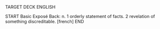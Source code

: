 TARGET DECK
ENGLISH

START
Basic
Exposé
Back: n. 1 orderly statement of facts. 2 revelation of something discreditable. [french]
END
